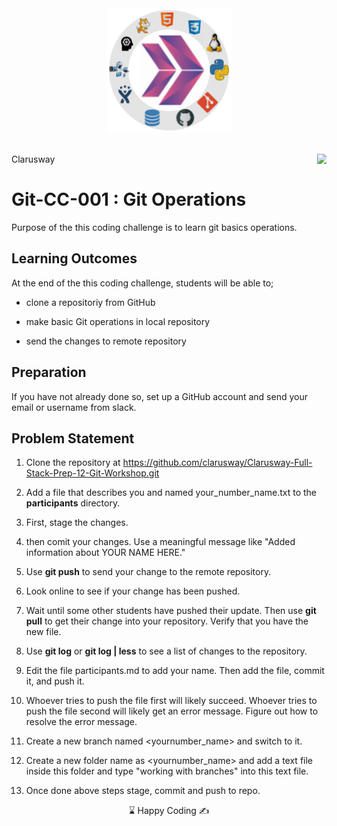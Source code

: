<center><img src="https://github.com/aaron-clarusway/fullstack/blob/master/itf-logo.png?raw=true"  alt="alt text" width="200"/></center>
<br>

<p>Clarusway<img align="right"
  src="https://secure.meetupstatic.com/photos/event/3/1/b/9/600_488352729.jpeg"  width="15px"></p>

# Git-CC-001 : Git Operations

Purpose of the this coding challenge is to learn git basics operations.

## Learning Outcomes

At the end of the this coding challenge, students will be able to;

- clone a repositoriy from GitHub

- make basic Git operations in local repository

- send the changes to remote repository

## Preparation

If you have not already done so, set up a GitHub account and send your email or username from slack.

## Problem Statement

1. Clone the repository at https://github.com/clarusway/Clarusway-Full-Stack-Prep-12-Git-Workshop.git

2. Add a file that describes you and named your_number_name.txt to the **participants** directory.

3. First, stage the changes.

4. then comit your changes. Use a meaningful message like "Added information about YOUR NAME HERE."

5. Use **git push** to send your change to the remote repository.

6. Look online to see if your change has been pushed.

7. Wait until some other students have pushed their update. Then use **git pull** to get their change into your repository. Verify that you have the new file.

8. Use **git log** or **git log | less** to see a list of changes to the repository.

9. Edit the file participants.md to add your name. Then add the file, commit it, and push it.

10. Whoever tries to push the file first will likely succeed. Whoever tries to push the file second will likely get an error message. Figure out how to resolve the error message.

11. Create a new branch named <yournumber_name> and switch to it.

12. Create a new folder name as <yournumber_name> and add a text file inside this folder and type "working with branches" into this text file.

13. Once done above steps stage, commit and push to repo.

<center> &#8987; Happy Coding  &#9997; </center>
